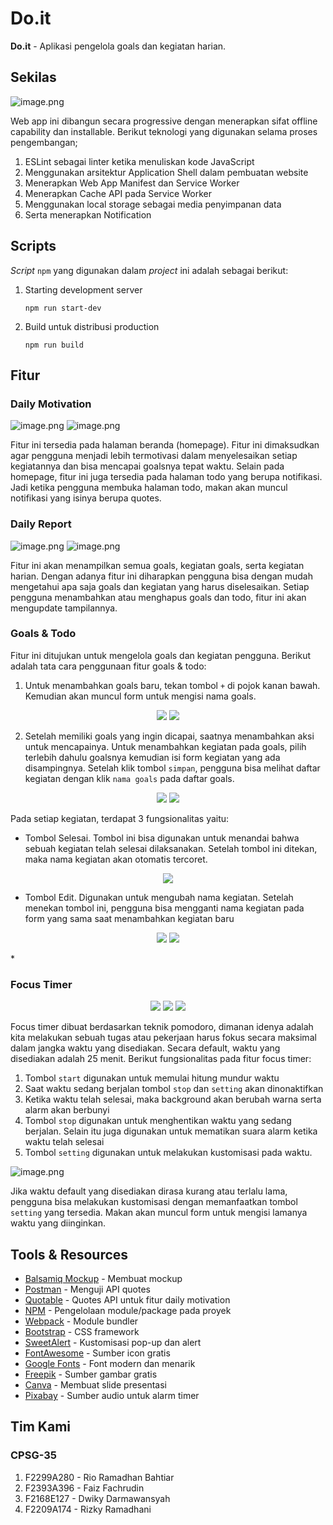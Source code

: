 # Do.it

**Do.it** - Aplikasi pengelola goals dan kegiatan harian.

## Sekilas

![image.png](https://github.com/ramadanriz/do-it/blob/677ab9c4b3df9767664ea6cb17f4863506a28387/readme%20image/homepage.PNG)

Web app ini dibangun secara progressive dengan menerapkan sifat offline capability dan installable. Berikut teknologi yang digunakan selama proses pengembangan;

1. ESLint sebagai linter ketika menuliskan kode JavaScript
2. Menggunakan arsitektur Application Shell dalam pembuatan website
3. Menerapkan Web App Manifest dan Service Worker
4. Menerapkan Cache API pada Service Worker
5. Menggunakan local storage sebagai media penyimpanan data
6. Serta menerapkan Notification

## Scripts

*Script* `npm` yang digunakan dalam *project* ini adalah sebagai berikut:

1. Starting development server

   `npm run start-dev`

2. Build untuk distribusi production

   `npm run build`

## Fitur

### Daily Motivation

![image.png](https://github.com/ramadanriz/do-it/blob/74fb5a2f4ea170a780fa81c5bb43acf9fa7c2be6/readme%20image/daily_motivation%20(1).png)
![image.png](https://github.com/ramadanriz/do-it/blob/74fb5a2f4ea170a780fa81c5bb43acf9fa7c2be6/readme%20image/daily_motivation_2%20(1).png)

Fitur ini tersedia pada halaman beranda (homepage). Fitur ini dimaksudkan agar pengguna menjadi lebih termotivasi dalam menyelesaikan setiap kegiatannya dan bisa mencapai goalsnya tepat waktu. Selain pada homepage, fitur ini juga tersedia pada halaman todo yang berupa notifikasi. Jadi ketika pengguna membuka halaman todo, makan akan muncul notifikasi yang isinya berupa quotes.

### Daily Report

![image.png](https://github.com/ramadanriz/do-it/blob/cb7a7f12b02c337ba76b746500b66c39f7f4a2da/readme%20image/report_1%20(1).png)
![image.png](https://github.com/ramadanriz/do-it/blob/cb7a7f12b02c337ba76b746500b66c39f7f4a2da/readme%20image/report_2%20(1).png)

Fitur ini akan menampilkan semua goals, kegiatan goals, serta kegiatan harian. Dengan adanya fitur ini diharapkan pengguna bisa dengan mudah mengetahui apa saja goals dan kegiatan yang harus diselesaikan. Setiap pengguna menambahkan atau menghapus goals dan todo, fitur ini akan mengupdate tampilannya.

### Goals & Todo

Fitur ini ditujukan untuk mengelola goals dan kegiatan pengguna. Berikut adalah tata cara penggunaan fitur goals & todo:
1. Untuk menambahkan goals baru, tekan tombol `+` di pojok kanan bawah. Kemudian akan muncul form untuk mengisi nama goals.
<p align="center">
   <img src="https://github.com/ramadanriz/do-it/blob/0b9752a2c80fbf1ad1d8b694ca5f262e3aedcbd9/readme%20image/goals_1.png">
   <img src="https://github.com/ramadanriz/do-it/blob/0b9752a2c80fbf1ad1d8b694ca5f262e3aedcbd9/readme%20image/goals_2.png">
</p>

2. Setelah memiliki goals yang ingin dicapai, saatnya menambahkan aksi untuk mencapainya. Untuk menambahkan kegiatan pada goals, pilih terlebih dahulu goalsnya kemudian isi form kegiatan yang ada disampingnya. Setelah klik tombol `simpan`, pengguna bisa melihat daftar kegiatan dengan klik `nama goals` pada daftar goals.
<p align="center">
   <img src="https://github.com/ramadanriz/do-it/blob/4bcd2718a46dffcae8d365939855231edaa63e30/readme%20image/goals_5.png">
   <img src="https://github.com/ramadanriz/do-it/blob/4bcd2718a46dffcae8d365939855231edaa63e30/readme%20image/goals_6%20(1).png">
</p>

Pada setiap kegiatan, terdapat 3 fungsionalitas yaitu:<br>
   * Tombol Selesai. Tombol ini bisa digunakan untuk menandai bahwa sebuah kegiatan telah selesai dilaksanakan. Setelah tombol ini ditekan, maka nama kegiatan akan otomatis tercoret.
   <p align="center">
      <img src="https://github.com/ramadanriz/do-it/blob/59edbfac58f451f2dd9b161fd200214bf93c62a0/readme%20image/goals_8.PNG">
   </p>
   
   * Tombol Edit. Digunakan untuk mengubah nama kegiatan. Setelah menekan tombol ini, pengguna bisa mengganti nama kegiatan pada form yang sama saat menambahkan kegiatan baru
   <p align="center">
      <img src="https://github.com/ramadanriz/do-it/blob/59edbfac58f451f2dd9b161fd200214bf93c62a0/readme%20image/goals_9.PNG">
      <img src="https://github.com/ramadanriz/do-it/blob/59edbfac58f451f2dd9b161fd200214bf93c62a0/readme%20image/goals_10.PNG">
   </p>
   * 

### Focus Timer

<p align="center">
   <img src="https://github.com/ramadanriz/do-it/blob/d883556f0f3cd894a5a7595840578ddc8fd40b67/readme%20image/timer_1%20(1).png">
   <img src="https://github.com/ramadanriz/do-it/blob/d883556f0f3cd894a5a7595840578ddc8fd40b67/readme%20image/timer_2%20(1).png">
   <img src="https://github.com/ramadanriz/do-it/blob/d883556f0f3cd894a5a7595840578ddc8fd40b67/readme%20image/timer_4%20(1).png">
</p>

Focus timer dibuat berdasarkan teknik pomodoro, dimanan idenya adalah kita melakukan sebuah tugas atau pekerjaan harus fokus secara maksimal dalam jangka waktu yang disediakan. Secara default, waktu yang disediakan adalah 25 menit. Berikut fungsionalitas pada fitur focus timer:

1. Tombol `start` digunakan untuk memulai hitung mundur waktu
2. Saat waktu sedang berjalan tombol `stop` dan `setting` akan dinonaktifkan
3. Ketika waktu telah selesai, maka background akan berubah warna serta alarm akan berbunyi
4. Tombol `stop` digunakan untuk menghentikan waktu yang sedang berjalan. Selain itu juga digunakan untuk mematikan suara alarm ketika waktu telah selesai
5. Tombol `setting` digunakan untuk melakukan kustomisasi pada waktu.

![image.png](https://github.com/ramadanriz/do-it/blob/fd00e7a4f4648b34e73c5cf438af08daa5cf482b/readme%20image/timer_3.PNG)

Jika waktu default yang disediakan dirasa kurang atau terlalu lama, pengguna bisa melakukan kustomisasi dengan memanfaatkan tombol `setting` yang tersedia. Makan akan muncul form untuk mengisi lamanya waktu yang diinginkan.

## Tools & Resources

- [Balsamiq Mockup](https://balsamiq.com/wireframes/) - Membuat mockup
- [Postman](https://www.postman.com/) - Menguji API quotes
- [Quotable](https://github.com/lukePeavey/quotable) - Quotes API untuk fitur daily motivation
- [NPM](https://www.npmjs.com/) - Pengelolaan module/package pada proyek
- [Webpack](https://webpack.js.org/) - Module bundler
- [Bootstrap](https://getbootstrap.com/) - CSS framework
- [SweetAlert](https://sweetalert2.github.io/) - Kustomisasi pop-up dan alert
- [FontAwesome](https://fontawesome.com/) - Sumber icon gratis
- [Google Fonts](https://fonts.google.com/) - Font modern dan menarik
- [Freepik](https://www.freepik.com/) - Sumber gambar gratis
- [Canva](https://www.canva.com/) - Membuat slide presentasi
- [Pixabay](https://pixabay.com/) - Sumber audio untuk alarm timer

## Tim Kami

### CPSG-35
1. F2299A280 - Rio Ramadhan Bahtiar
2. F2393A396 - Faiz Fachrudin 
3. F2168E127 - Dwiky Darmawansyah
4. F2209A174 - Rizky Ramadhani
